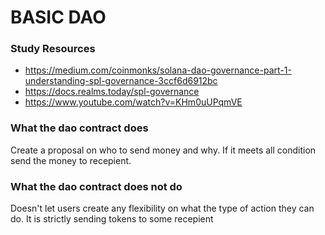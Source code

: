 # BASIC DAO

### Study Resources

- https://medium.com/coinmonks/solana-dao-governance-part-1-understanding-spl-governance-3ccf6d6912bc
- https://docs.realms.today/spl-governance
- https://www.youtube.com/watch?v=KHm0uUPqmVE

### What the dao contract does

Create a proposal on who to send money and why. If it meets all condition send the money to recepient.

### What the dao contract does not do

Doesn't let users create any flexibility on what the type of action they can do. It is strictly sending tokens to some recepient
